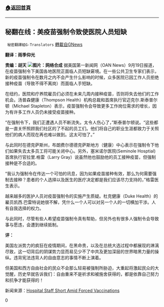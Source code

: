 ###  [:house:返回首頁](https://github.com/ourhimalayas/txt)
---


## 秘翻在线：美疫苗强制令致使医院人员短缺
` 秘密翻譯組G-Translators` [轉載自GNews](https://gnews.org/zh-hans/1543727/)

**翻译：雨季仰光**

**责编：胡天**
![](https://assets.gnews.org/wp-content/uploads/2021/09/image-255.png)**图片：网络合成**
据美国第一新闻网（OAN News）9月19日报道，在疫苗强制令下美国各地医院正面临人员短缺窘境。在一些公共卫生专家们表示，新的疫苗强制令在数月之内不会产生什么影响的时候，众多医院已因工作人员拒绝接种疫苗（导致不得不离岗）而面临人手短缺。

在纽约，医院和疗养院雇员们必须在未来几周内接种疫苗，否则将失去他们的工作机会。汤普森健康（Thompson Health）机构总裁和首席执行官迈克尔.斯泰普尔顿（Michael Stapleton）表示，疫苗强制令会导致更多工作岗位需求的增长，因为有许多工作人员仍未接受疫苗接种。

“在强制令下，我们正遭遇人员不断流失。太令人伤心了，”斯泰普尔顿说。“这些都是一直关怀照顾我们社区的了不起的员工们。他们将自己的职业生涯都致力于关照他们的病人而现在再也难以做到。这太可怕了。”

与此同时在德克萨斯州，布朗费尔德德克萨斯地方（健康）中心表示在强制令下他们如果失去太多员工将可能关闭中心。另外，塞米诺尔医院(Seminole Hosptial)首席执行官拉里.格雷（Larry Gray）说虽然他也鼓励他的员工接种疫苗，但强制接种是不合适的。

“我认为强制令在传达一个可怕的讯息，因为如果疫苗接种有效，那么为何需要强制去接种？患者的个人选择以及医生的医疗决定都是我们应该尽力支持的，”格雷医生表示。

越来越多的医护人员对疫苗强制令的实施产生质疑。杜克健康（Duke Health）的雇员凯西.巴雷特说她很不解，凭什么一个人可以对另一个人的一切横加干涉。人有自我选择的权力。

与此同时，尽管有些人希望疫苗强制令真有帮助，但另外也有很多人强制令会导致事与愿违，会遭到继续抵制。

**评：**

美国左派势力的疯狂在疫情期间，在黑命贵，以及在总统大选过程中都展现的淋漓尽致，这一切背后的阴谋势力显而易见少不了中共及更加深层的世界暗黑力量的操纵。违背宪法违背人的自由意志的事情不断上演着。

但美国和西方自由社会的民众不会那么轻易被强制所胁迫，大重起将激起民众的大觉醒，历史早就告诉我们：自由重来不是祈求和被施舍获得的，都是依靠自己努力和抗争才能获得的！

新闻来源：[Hospital Staff Short Amid Forced Vaccinations](https://www.oann.com/hospital-staff-short-amid-forced-vaccinations/)

0
